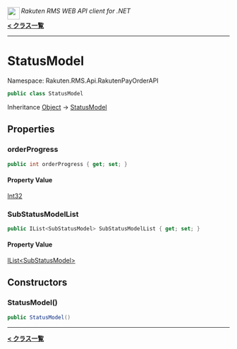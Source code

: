 <img align="left" style="height: 2em;" src="https://webservice.rakuten.co.jp/favicon.ico"><em>Rakuten RMS WEB API client for .NET</em>

[**< クラス一覧**](./)
- - -

# StatusModel

Namespace: Rakuten.RMS.Api.RakutenPayOrderAPI

```csharp
public class StatusModel
```

Inheritance [Object](https://docs.microsoft.com/en-us/dotnet/api/system.object) → [StatusModel](./rakuten.rms.api.rakutenpayorderapi.statusmodel)

## Properties

### <a id="properties-orderprogress"/>**orderProgress**

```csharp
public int orderProgress { get; set; }
```

#### Property Value

[Int32](https://docs.microsoft.com/en-us/dotnet/api/system.int32)<br>

### <a id="properties-substatusmodellist"/>**SubStatusModelList**

```csharp
public IList<SubStatusModel> SubStatusModelList { get; set; }
```

#### Property Value

[IList&lt;SubStatusModel&gt;](https://docs.microsoft.com/en-us/dotnet/api/system.collections.generic.ilist-1)<br>

## Constructors

### <a id="constructors-.ctor"/>**StatusModel()**

```csharp
public StatusModel()
```


- - -
[**< クラス一覧**](./)
